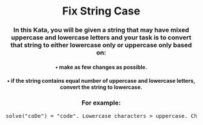 <div align = 'center'>

# Fix String Case

</div>

<div align = 'center'>

<h3>In this Kata, you will be given a string that may have mixed uppercase and lowercase letters and your task is to convert that string to either lowercase only or uppercase only based on:</h3>

<h4>•&nbsp;make as few changes as possible.</h4>
<h4>•&nbsp;if the string contains equal number of uppercase and lowercase letters, convert the string to lowercase.</h4>

<h3>For example:</h3>
<pre>solve("coDe") = "code". Lowercase characters > uppercase. Change only the "D" to lowercase.</pre>

</div>
